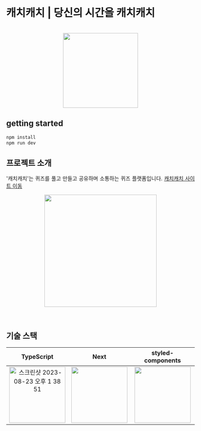 # 캐치캐치 | 당신의 시간을 캐치캐치
<p align="center">
  <br>
  <img width='200' src="https://github.com/teamdef/catch-front-end/assets/69412482/af00b68c-1f52-40e7-90a1-f227ba0237ad">
  <br>
</p>

## getting started

  ```js
  npm install
  npm run dev
  ```

## 프로젝트 소개

<p align="justify">
'캐치캐치'는 퀴즈를 풀고 만들고 공유하며 소통하는 퀴즈 플랫폼입니다.
  <a href='https://www.catchcatch.link/' target='_blank'>캐치캐치 사이트 이동</a>
</p>
<p align="justify">

</p>
<p align="center">
  
  <img width='300' src='https://github.com/teamdef/catch-front-end/assets/69412482/48cfc39a-c067-497c-9e88-ed13d01ff0cb'>
</p>





<br>

## 기술 스택

| TypeScript |  Next    |  styled-components   |
| :--------: | :------: | :------------------: |
|   <img width="150" alt="스크린샷 2023-08-23 오후 1 38 51" src="https://github.com/teamdef/catch-front-end/assets/69412482/5da61dca-69ac-4fa0-bc9c-02bd38b6d3d7">    | <img width="150" src="https://github.com/teamdef/catch-front-end/assets/69412482/4ec1185a-c7e5-4bdb-a1de-f44a3c55fbed"> |      <img width="150" src="https://github.com/teamdef/catch-front-end/assets/69412482/f228a3d3-4a2c-401a-b1a4-c94dbb23bf97)https://github.com/teamdef/catch-front-end/assets/69412482/f228a3d3-4a2c-401a-b1a4-c94dbb23bf97"/>     |


<br>


<br>
